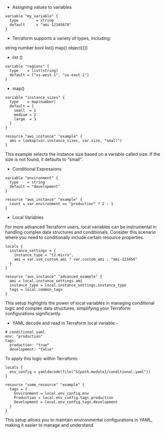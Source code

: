 - Assigning values to variables

```hcl
variable "my_variable" {
  type        = string
  default     = "ami-12345678"
}
```

- Terraform supports a variety of types, including:

string
number
bool
list()
map()
object({})

- list ()
```hcl
variable "regions" {
  type    = list(string)
  default = ["us-west-1", "us-east-1"]
}
```
- map()
```hcl
variable "instance_sizes" {
  type    = map(number)
  default = {
    small  = 1
    medium = 2
    large  = 3
  }
}

resource "aws_instance" "example" {
  ami = lookup(var.instance_sizes, var.size, "small")
}
```
This example selects the instance size based on a variable called size. If the size is not found, it defaults to “small”.

- Conditional Expressions
```hcl
variable "environment" {
  type    = string
  default = "development"
}

resource "aws_instance" "example" {
  count = var.environment == "production" ? 2 : 1
}
```
- Local Variables
  
For more advanced Terraform users, local variables can be instrumental in handling complex data structures and conditionals. Consider this scenario where you need to conditionally include certain resource properties.
```hcl
locals {
  instance_settings = {
    instance_type = "t2.micro",
    ami = var.use_custom_ami ? var.custom_ami : "ami-123456"
  }
}

resource "aws_instance" "advanced_example" {
  ami = local.instance_settings.ami
  instance_type = local.instance_settings.instance_type
  tags = local.common_tags
}
```
This setup highlights the power of local variables in managing conditional logic and complex data structures, simplifying your Terraform configurations significantly.

- YAML decode and read in Terraform local variable:-

```hcl
# conditional.yaml
env: "production"
tags:
  production: "true"
  development: "false"
```

To apply this logic within Terraform:
```hcl
locals {
  env_config = yamldecode(file("${path.module}/conditional.yaml"))
}

resource "some_resource" "example" {
  tags = {
    Environment = local.env_config.env
    Production = local.env_config.tags.production
    Development = local.env_config.tags.development
  }
}
```
This setup allows you to maintain environmental configurations in YAML, making it easier to manage and understand.
